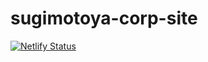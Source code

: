 # sugimotoya-corp-site

[![Netlify Status](https://api.netlify.com/api/v1/badges/c1012812-1769-4ea5-83cb-8c2fa446f5d6/deploy-status)](https://app.netlify.com/sites/sugimotoya-corp-site/deploys)

